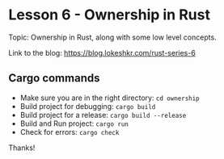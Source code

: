 # Lesson 6 - Ownership in Rust

Topic: Ownership in Rust, along with some low level concepts.

Link to the blog: https://blog.lokeshkr.com/rust-series-6


## Cargo commands

- Make sure you are in the right directory: `cd ownership`
- Build project for debugging: `cargo build`
- Build project for a release: `cargo build --release`
- Build and Run project: `cargo run`
- Check for errors: `cargo check`

Thanks!